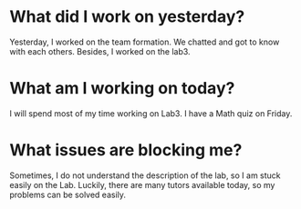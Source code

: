 # What did I work on yesterday?
Yesterday, I worked on the team formation. We chatted and got to know with each others. Besides, I worked on the lab3.

# What am I working on today?
I will spend most of my time working on Lab3. I have a Math quiz on Friday.

# What issues are blocking me?
Sometimes, I do not understand the description of the lab, so I am stuck easily on the Lab. Luckily, there are many tutors available today, so my problems can be solved easily. 